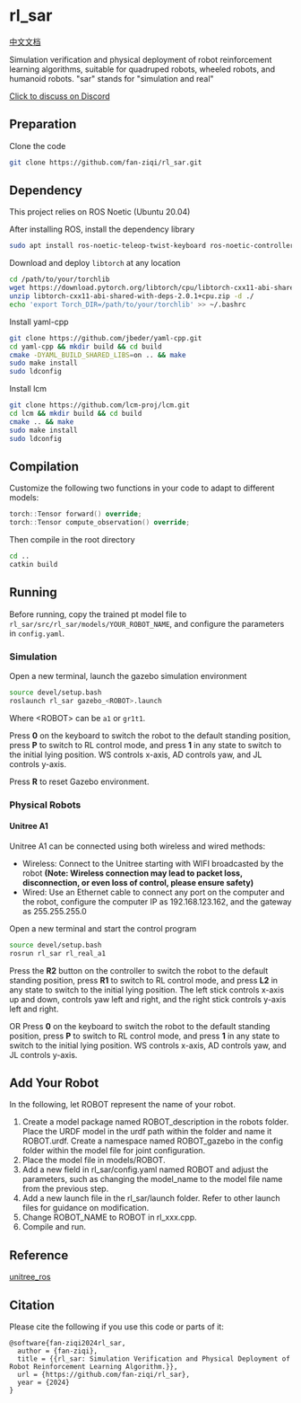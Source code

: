 # rl_sar

[中文文档](README_CN.md)

Simulation verification and physical deployment of robot reinforcement learning algorithms, suitable for quadruped robots, wheeled robots, and humanoid robots. "sar" stands for "simulation and real"

[Click to discuss on Discord](https://discord.gg/MC9KguQHtt)

## Preparation

Clone the code

```bash
git clone https://github.com/fan-ziqi/rl_sar.git
```

## Dependency

This project relies on ROS Noetic (Ubuntu 20.04)

After installing ROS, install the dependency library

```bash
sudo apt install ros-noetic-teleop-twist-keyboard ros-noetic-controller-interface  ros-noetic-gazebo-ros-control ros-noetic-joint-state-controller ros-noetic-effort-controllers ros-noetic-joint-trajectory-controller
```

Download and deploy `libtorch` at any location

```bash
cd /path/to/your/torchlib
wget https://download.pytorch.org/libtorch/cpu/libtorch-cxx11-abi-shared-with-deps-2.0.1%2Bcpu.zip
unzip libtorch-cxx11-abi-shared-with-deps-2.0.1+cpu.zip -d ./
echo 'export Torch_DIR=/path/to/your/torchlib' >> ~/.bashrc
```

Install yaml-cpp

```bash
git clone https://github.com/jbeder/yaml-cpp.git
cd yaml-cpp && mkdir build && cd build
cmake -DYAML_BUILD_SHARED_LIBS=on .. && make
sudo make install
sudo ldconfig
```

Install lcm

```bash
git clone https://github.com/lcm-proj/lcm.git 
cd lcm && mkdir build && cd build
cmake .. && make
sudo make install
sudo ldconfig
```

## Compilation

Customize the following two functions in your code to adapt to different models:

```cpp
torch::Tensor forward() override;
torch::Tensor compute_observation() override;
```

Then compile in the root directory

```bash
cd ..
catkin build
```

## Running

Before running, copy the trained pt model file to `rl_sar/src/rl_sar/models/YOUR_ROBOT_NAME`, and configure the parameters in `config.yaml`.

### Simulation

Open a new terminal, launch the gazebo simulation environment

```bash
source devel/setup.bash
roslaunch rl_sar gazebo_<ROBOT>.launch
```

Where \<ROBOT\> can be `a1` or `gr1t1`.

Press **0** on the keyboard to switch the robot to the default standing position, press **P** to switch to RL control mode, and press **1** in any state to switch to the initial lying position. WS controls x-axis, AD controls yaw, and JL controls y-axis.

Press **R** to reset Gazebo environment.

### Physical Robots

#### Unitree A1

Unitree A1 can be connected using both wireless and wired methods:

* Wireless: Connect to the Unitree starting with WIFI broadcasted by the robot **(Note: Wireless connection may lead to packet loss, disconnection, or even loss of control, please ensure safety)**
* Wired: Use an Ethernet cable to connect any port on the computer and the robot, configure the computer IP as 192.168.123.162, and the gateway as 255.255.255.0

Open a new terminal and start the control program

```bash
source devel/setup.bash
rosrun rl_sar rl_real_a1
```

Press the **R2** button on the controller to switch the robot to the default standing position, press **R1** to switch to RL control mode, and press **L2** in any state to switch to the initial lying position. The left stick controls x-axis up and down, controls yaw left and right, and the right stick controls y-axis left and right.

OR Press **0** on the keyboard to switch the robot to the default standing position, press **P** to switch to RL control mode, and press **1** in any state to switch to the initial lying position. WS controls x-axis, AD controls yaw, and JL controls y-axis.

## Add Your Robot

In the following, let ROBOT represent the name of your robot.

1. Create a model package named ROBOT_description in the robots folder. Place the URDF model in the urdf path within the folder and name it ROBOT.urdf. Create a namespace named ROBOT_gazebo in the config folder within the model file for joint configuration.
2. Place the model file in models/ROBOT.
3. Add a new field in rl_sar/config.yaml named ROBOT and adjust the parameters, such as changing the model_name to the model file name from the previous step.
4. Add a new launch file in the rl_sar/launch folder. Refer to other launch files for guidance on modification.
5. Change ROBOT_NAME to ROBOT in rl_xxx.cpp.
6. Compile and run.

## Reference

[unitree_ros](https://github.com/unitreerobotics/unitree_ros)

## Citation

Please cite the following if you use this code or parts of it:

```
@software{fan-ziqi2024rl_sar,
  author = {fan-ziqi},
  title = {{rl_sar: Simulation Verification and Physical Deployment of Robot Reinforcement Learning Algorithm.}},
  url = {https://github.com/fan-ziqi/rl_sar},
  year = {2024}
}
```